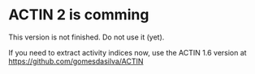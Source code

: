 # ACTIN 2 is comming

This version is not finished. Do not use it (yet).

If you need to extract activity indices now, use the ACTIN 1.6 version at https://github.com/gomesdasilva/ACTIN